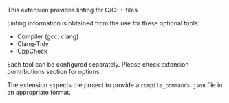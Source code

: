 This extension provides linting for C/C++ files.

Linting information is obtained from the use for these optional tools:
* Compiler (gcc, clang)
* Clang-Tidy
* CppCheck

Each tool can be configured separately. Please check extension contributions section for options.

The extension expects the project to provide a `compile_commands.json` file in an appropriate format.
